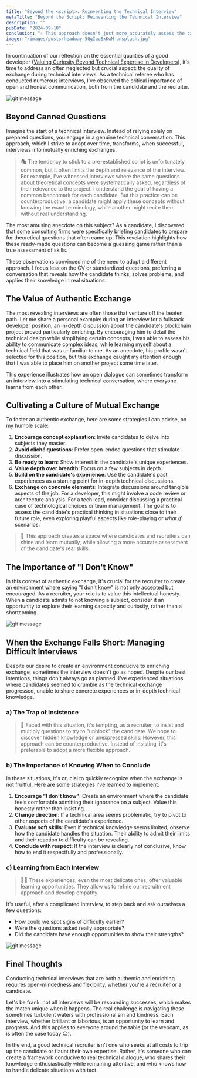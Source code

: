 ```yaml
---
title: "Beyond the <script>: Reinventing the Technical Interview"
metaTitle: "Beyond the Script: Reinventing the Technical Interview"
description: ""
pubDate: "2024-09-10"
conclusion: "☝ This approach doesn't just more accurately assess the candidate's skills. It also contributes to making the recruitment experience more positive and enriching for all participants. And who knows? Even if the perfect fit isn't perfect for the position in question, you may have created a valuable professional connection for the future."
image: "/images/posts/headway-5QgIuuBxKwM-unsplash.jpg"
---
```


In continuation of our reflection on the essential qualities of a good developer ([Valuing Curiosity Beyond Technical Expertise in Developers](https://heristop.github.io/blog/2023-12-18-curiosity-beyond-technical-expertise/)), it's time to address an often neglected but crucial aspect: the quality of exchange during technical interviews. As a technical referee who has conducted numerous interviews, I've observed the critical importance of open and honest communication, both from the candidate and the recruiter.

<div class="flex w-full justify-center">
  <img src="/images/posts/2024-09-10-beyond-script-reinventing-interview/photo-1541178735493-479c1a27ed24.webp" alt="git message" class="w-2/3 md:w-72 border-2 border-white border-opacity-50" />
</div>

## Beyond Canned Questions

Imagine the start of a technical interview. Instead of relying solely on prepared questions, you engage in a genuine technical conversation. This approach, which I strive to adopt over time, transforms, when successful, interviews into mutually enriching exchanges.

> 🎭 The tendency to stick to a pre-established script is unfortunately common, but it often limits the depth and relevance of the interview. For example, I've witnessed interviews where the same questions about theoretical concepts were systematically asked, regardless of their  relevance to the project. I understand the goal of having a common benchmark for each candidate. But this practice can be counterproductive: a candidate might apply these concepts without knowing the exact terminology, while another might recite them without real understanding.

The most amusing anecdote on this subject? As a candidate, I discovered that some consulting firms were specifically briefing candidates to prepare for theoretical questions that often came up. This revelation highlights how these ready-made questions can become a guessing game rather than a true assessment of skills.

These observations convinced me of the need to adopt a different approach. I focus less on the CV or standardized questions, preferring a conversation that reveals how the candidate thinks, solves problems, and applies their knowledge in real situations.

## The Value of Authentic Exchange

The most revealing interviews are often those that venture off the beaten path. Let me share a personal example: during an interview for a fullstack developer position, an in-depth discussion about the candidate's blockchain project proved particularly enriching. By encouraging him to detail the technical design while simplifying certain concepts, I was able to assess his ability to communicate complex ideas, while learning myself about a technical field that was unfamiliar to me. As an anecdote, his profile wasn't selected for this position, but this exchange caught my attention enough that I was able to place him on another project some time later.

This experience illustrates how an open dialogue can sometimes transform an interview into a stimulating technical conversation, where everyone learns from each other.

## Cultivating a Culture of Mutual Exchange

To foster an authentic exchange, here are some strategies I can advise, on my humble scale:

1. **Encourage concept explanation**: Invite candidates to delve into subjects they master.
2. **Avoid cliché questions**: Prefer open-ended questions that stimulate discussion.
3. **Be ready to learn**: Show interest in the candidate's unique experiences.
4. **Value depth over breadth**: Focus on a few subjects in depth.
5. **Build on the candidate's experience**: Use the candidate's past experiences as a starting point for in-depth technical discussions.
6. **Exchange on concrete elements**: Integrate discussions around tangible aspects of the job. For a developer, this might involve a code review or architecture analysis. For a tech lead, consider discussing a practical case of technological choices or team management. The goal is to assess the candidate's practical thinking in situations close to their future role, even exploring playful aspects like role-playing or *what if* scenarios.

> 🚀 This approach creates a space where candidates and recruiters can shine and learn mutually, while allowing a more accurate assessment of
 the candidate's real skills.

## The Importance of "I Don't Know"

In this context of authentic exchange, it's crucial for the recruiter to create an environment where saying "I don't know" is not only accepted but encouraged. As a recruiter, your role is to value this intellectual honesty. When a candidate admits to not knowing a subject, consider it an opportunity to explore their learning capacity and curiosity, rather than a shortcoming.

<div class="flex w-full justify-center">
  <img src="/images/posts/2024-09-10-beyond-script-reinventing-interview/photo-1518644730709-0835105d9daa.webp" alt="git message" class="w-2/3 md:w-72 border-2 border-white border-opacity-50" />
</div>

## When the Exchange Falls Short: Managing Difficult Interviews

Despite our desire to create an environment conducive to enriching exchange, sometimes the interview doesn't go as hoped. Despite our best intentions, things don't always go as planned. I've experienced situations where candidates seemed to crumble as the technical exchange progressed, unable to share concrete experiences or in-depth technical knowledge.

### a) The Trap of Insistence

> 🚧 Faced with this situation, it's tempting, as a recruiter, to insist and multiply questions to try to "unblock" the candidate. We hope to discover hidden knowledge or unexpressed skills. However, this approach can be counterproductive. Instead of insisting, it's preferable to adopt a more flexible approach.

### b) The Importance of Knowing When to Conclude

In these situations, it's crucial to quickly recognize when the exchange is not fruitful. Here are some strategies I've learned to implement:

1. **Encourage "I don't know"**: Create an environment where the candidate feels comfortable admitting their ignorance on a subject. Value this honesty rather than insisting.
2. **Change direction**: If a technical area seems problematic, try to pivot to other aspects of the candidate's experience.
3. **Evaluate soft skills**: Even if technical knowledge seems limited, observe how the candidate handles the situation. Their ability to admit their limits and their reaction to difficulty can be revealing.
4. **Conclude with respect**: If the interview is clearly not conclusive, know how to end it respectfully and professionally.

### c) Learning from Each Interview

> 👨‍🏫 These experiences, even the most delicate ones, offer valuable learning opportunities. They allow us to refine our recruitment approach and develop empathy.

It's useful, after a complicated interview, to step back and ask ourselves a few questions:

- How could we spot signs of difficulty earlier?
- Were the questions asked really appropriate?
- Did the candidate have enough opportunities to show their strengths?

<div class="flex w-full justify-center">
  <img src="/images/posts/2024-09-10-beyond-script-reinventing-interview/photo-1573497491208-6b1acb260507.webp" alt="git message" class="w-2/3 md:w-72 border-2 border-white border-opacity-50" />
</div>

## Final Thoughts

Conducting technical interviews that are both authentic and enriching requires open-mindedness and flexibility, whether you're a recruiter or a candidate.

Let's be frank: not all interviews will be resounding successes, which makes the match unique when it happens. The real challenge is navigating these sometimes turbulent waters with professionalism and kindness. Each interview, whether brilliant or laborious, is an opportunity to learn and progress. And this applies to everyone around the table (or the webcam, as is often the case today 😉).

In the end, a good technical recruiter isn't one who seeks at all costs to trip up the candidate or flaunt their own expertise. Rather, it's someone who can create a framework conducive to real technical dialogue, who shares their knowledge enthusiastically while remaining attentive, and who knows how to handle delicate situations with tact.
